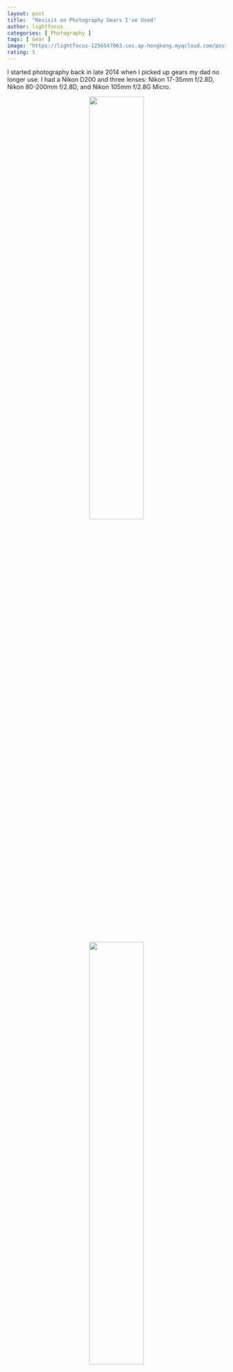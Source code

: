 ```yaml
---
layout: post
title:  "Revisit on Photography Gears I've Used"
author: lightfocus
categories: [ Photography ]
tags: [ Gear ]
image: "https://lightfocus-1256547063.cos.ap-hongkong.myqcloud.com/posts/cover/A7R3.jpg"
rating: 5
---
```

I started photography back in late 2014 when I picked up gears my dad no longer use. I had a Nikon D200 and three lenses: Nikon 17-35mm f/2.8D, Nikon 80-200mm f/2.8D, and Nikon 105mm f/2.8G Micro.
<div style="text-align: center; width: 100%;">
<img src="https://lightfocus-1256547063.cos.ap-hongkong.myqcloud.com/posts/photo-gears/D200.jpg" style="margin: 0 auto; width: 50%;">
</div>
<div style="text-align: center; width: 100%;">
<img src="https://lightfocus-1256547063.cos.ap-hongkong.myqcloud.com/posts/photo-gears/17-35.jpg" style="margin: 0 auto; width: 50%;">
</div>
<div style="text-align: center; width: 100%;">
<img src="https://lightfocus-1256547063.cos.ap-hongkong.myqcloud.com/posts/photo-gears/80-200.jpg" style="margin: 0 auto; width: 50%;">
</div>
<div style="text-align: center; width: 100%;">
<img src="https://lightfocus-1256547063.cos.ap-hongkong.myqcloud.com/posts/photo-gears/105.jpg" style="margin: 0 auto; width: 50%;">
</div>
Although they were already pretty outdated back in 2014, they taught me the basics of photography, things like aperture, shutter speed, and ISO.

I used D200 for a little more than half a year and took some pictures of landscapes, flowers, and black-headed gulls that migration to Kunming (where I live) every year. The D200 only has 10 megapixels and the back LCD screen is very low-res, so I couldn’t check if my photos were in focus or if there was any motion blur. Meanwhile, I’m in the early stage of photography, so I’m satisfied with a few photos taken on D200.

In June 2015, I got the chance for a new camera. Since I’m on a budget, I got myself an entry-level full-frame camera with a kit lens: Nikon D610 and Nikon 24-120mm f/4G. 
<div style="text-align: center; width: 100%;">
<img src="https://lightfocus-1256547063.cos.ap-hongkong.myqcloud.com/posts/photo-gears/D610.jpg" style="margin: 0 auto; width: 50%;">
</div>
<div style="text-align: center; width: 100%;">
<img src="https://lightfocus-1256547063.cos.ap-hongkong.myqcloud.com/posts/photo-gears/24-120.jpg" style="margin: 0 auto; width: 50%;">
</div>
Why a full-frame camera and a standard zoom lens you may ask? Full frame camera was of course for really making use of these full-frame lenses, I never knew what 17mm was like on full-frame. As for the standard zoom lens, I really needed a one-lens solution when I went out. I usually needed to carry two lenses, because 17-35mm was a little bit limiting on the long end. I also tried a flash but didn't quite get the hang of how to use flash.

Before high school graduation in June 2016, I mainly used this camera for events in high school, although I did take it on a trip to Thailand.

During high school, I learned the basics of photography and my camera captured so much precious memory. Since I didn’t have spare time, my skills didn’t quite level-up.

My high school was pretty close to my home so bringing a DSLR (Digital Single-lens Reflex Camera) to school wasn't a huge deal. But my university was quite far from my home plus we didn't have many class events going on so I wasn't willing to take my camera there. I took way fewer photos during 2016-2017 and that's why I decided to sell some gears I didn't use much. I ended up keeping only the 24-120mm and 80-200mm. By the way, I used the money I got from selling those gears for a new MacBook Pro and that was probably one of the best purchases I ever made.

I went to Japan in the summer of 2017 and before that trip, I purchased a Nikon 50mm f/1.8G as a supplement of 24-120mm. 
<div style="text-align: center; width: 100%;">
<img src="https://lightfocus-1256547063.cos.ap-hongkong.myqcloud.com/posts/photo-gears/50%201.8.jpg" style="margin: 0 auto; width: 50%;">
</div>
This was my first time using a prime lens (except that macro lens). However, unlike many other people, I didn't get blown away by that shallow depth of field, but I did like the compactness of the prime lenses. As for the trip, I had to admit that Japan is a fantastic place for taking photos, I took quite a few great photos there.

The only problem I had was, after carrying the camera in a bag with a rather poorly-design load system, I started to feel that DSLR was too bulky. That's when I turned my focus on mirrorless cameras.

I wasn't quite sure about the image quality of mirrorless cameras. Therefore, the first thought that struck me was buying a mirrorless camera as a back-up camera so that whenever I needed to travel light, I took the mirrorless camera. 

After a little bit of research, I came to the conclusion that mirrorless cameras are as good as DSLRs in most aspects. So I decided to ditch all my camera gears in exchange for the mirrorless system. I decided to go for Sony APS-C (Advanced Photo System type-C) cameras because I heard they have the best AF (Auto Focus) system.

In the cold winter of 2018, I cleared out all my gears and brought a Sony A6300 with Sony 16-50mm f/3.5-5.6 kit lens and a second-hand Zeiss Batis 25mm f/2. 
<div style="text-align: center; width: 100%;">
<img src="https://lightfocus-1256547063.cos.ap-hongkong.myqcloud.com/posts/photo-gears/A6300.jpeg" style="margin: 0 auto; width: 50%;">
</div>
<div style="text-align: center; width: 100%;">
<img src="https://lightfocus-1256547063.cos.ap-hongkong.myqcloud.com/posts/photo-gears/25%202.jpg" style="margin: 0 auto; width: 50%;">
</div>
Carrying a camera wasn't a pain anymore. However, there are some compromises. Since the camera is quite small, the handling and the battery life are quite worse compared to DSLR. What's also interesting was that I didn't quite like the EVF (Electronic Viewfinder) at first. I felt it's very low-res compared to OVF (Optical Viewfinder) so I wasn't confident about the image I took until I saw the photos on my computer.

And that Zeiss lens became a 35mm-ish equivalent lens on an APS-C camera and I quickly fall in love with the 35mm focal length. After a while with this lens, I felt like this lens was a kind of waste on an APS-C camera. So I sold it and got myself a Sigma 16mm f/1.4 and a better Sony 18-135mm f/3.5-5.6 kit lens.
<div style="text-align: center; width: 100%;">
<img src="https://lightfocus-1256547063.cos.ap-hongkong.myqcloud.com/posts/photo-gears/18-135.jpg" style="margin: 0 auto; width: 50%;">
</div>
That 18-135mm lens was a newly released one at the time so it's sharp for a travel zoom lens. The best part was, this lens was sold as a kit lens with A6300 so you could get an amazing price if you buy the open-box version. I really liked this lens, compact, great zoom range, relatively sharp, and has some macro capability. The only downside I would say is the slow maximum aperture so I had to crank my ISO up.
<div style="text-align: center; width: 100%;">
<img src="https://lightfocus-1256547063.cos.ap-hongkong.myqcloud.com/posts/photo-gears/16%201.4.jpg" style="margin: 0 auto; width: 50%;">
</div>
The Sigma 16mm prime is also pretty good. This is my first time using an f/1.4 lens and I was often amazed by the low ISO value I could shoot with. Nevertheless, it's kind of bulky on an APS-C camera.

I took these two lenses to Thailand (again) in 2018 and they served me just right. I had no complaint whatsoever about them.

But we all know what's wrong with Sony APS-C cameras. They don't have good color science, lack a front control dial and most importantly, there aren't many APS-C lenses.

Naturally, I looked for Fujifilm cameras as they have good color and probably the most extensive line of APS-C lenses. I got a Fujifilm X-T2 alone with a wide-angle Fujifilm 10-24mm f/4 lens and a Fujifilm 35mm f/1.4 lens.
<div style="text-align: center; width: 100%;">
<img src="https://lightfocus-1256547063.cos.ap-hongkong.myqcloud.com/posts/photo-gears/X-T2.jpg" style="margin: 0 auto; width: 50%;">
</div>

Granted, many people liked Fujifilm for its retro design and its film simulation. However, I didn't think they're overwhelmingly better than the competitions. That retro design means no large grip and ok-ish handling. The X-Trans sensor Fujifilm uses, I actually found it has an impact on the fine detail on my images. If you zoom in, you'll find some worm-like patterns. Moreover, since I shoot only RAW, good color means little to nothing for me.
<div style="text-align: center; width: 100%;">
<img src="https://lightfocus-1256547063.cos.ap-hongkong.myqcloud.com/posts/photo-gears/35%201.4.jpg" style="margin: 0 auto; width: 50%;">
</div>
To be fair, that 35mm 1.4 lens is very compact and produces some amazing photos. The only disadvantage would be that slow and noisy AF system. 
<div style="text-align: center; width: 100%;">
<img src="https://lightfocus-1256547063.cos.ap-hongkong.myqcloud.com/posts/photo-gears/10-24.jpg" style="margin: 0 auto; width: 50%;">
</div>
As for the 10-24mm lens, I think there is nothing to write home about.

Since I was not happy about the image quality of the Fujifilm camera, I quickly sold it after only about 4 months of use. And this time I wanted to try a full-frame mirrorless camera.

Unfortunately, my budget was tight so I could only get a Sony A7R2 and a Sony 24-105mm f/4 lens. 
<div style="text-align: center; width: 100%;">
<img src="https://lightfocus-1256547063.cos.ap-hongkong.myqcloud.com/posts/photo-gears/A7R2.jpg" style="margin: 0 auto; width: 50%;">
</div>

The A7R2 was criticized for many things like its short battery life and slow AF, but at least it got that 42 megapixels sensor. I got to say its image quality blew me away. From high ISO to dynamic range, everything that comes from that sensor is simply amazing. Ok, maybe not the color. But you did feel all those shortcomings of A7R2 whenever you use it. Since I mainly shoot landscapes and slice of life, I didn't bother too much by the AF speed. Just bring an extra battery and you'll just be fine.
<div style="text-align: center; width: 100%;">
<img src="https://lightfocus-1256547063.cos.ap-hongkong.myqcloud.com/posts/photo-gears/S24-105.jpg" style="margin: 0 auto; width: 50%;">
</div>
Let's talk about that 24-105mm lens for a while. Simply put, it's the best 24-105mm lens on the market. It's very sharp, focuses quickly, and has a better minimal focus distance which means it's useful when you want to shoot some small objects. Unfortunately, it's also a tad expensive than the competitions.

Remember how I liked the 35mm focal length when I used the Zeiss lens? Well, I thought it's a good time to introduce myself with the 35mm focal length again so I brought a Sony 35mm f/2.8 ZA lens. 
<div style="text-align: center; width: 100%;">
<img src="https://lightfocus-1256547063.cos.ap-hongkong.myqcloud.com/posts/photo-gears/35%202.8.jpg" style="margin: 0 auto; width: 50%;">
</div>
Apart from 35mm, I brought it for its extremely compact size. F/2.8 may sound slow for a prime lens but really, I didn't need the shallow depth of field and the camera has good high ISO performance. Anyway, it quickly became the go-to lens for me.

By far, I've used both APS-C and full-frame systems, but there was one thing left, M43 (Micro Four-Thirds). I was interested in this system when I did the research for mirrorless cameras back in late 2017, but I never really fall for it fearing its small sensor size would have too much impact on the image quality.

One day, I came across a photographer online that used purely M43 cameras. I really like his photos and found no sign of unacceptable image quality. After reading his blog and did some research myself, I did something that sounds crazy. I sold my full-frame camera and brought an M43 camera.

I had two choices at the time with identical price points: Olympus E-M1 Mark II or Panasonic G9. I ended up choosing the latter one for its better video capability. The funny thing was, I never shot a single video on G9 but the G9 tended to be the model with more resell value half a year later so I do not regret it. 
<div style="text-align: center; width: 100%;">
<img src="https://lightfocus-1256547063.cos.ap-hongkong.myqcloud.com/posts/photo-gears/G9.jpeg" style="margin: 0 auto; width: 50%;">
</div>

Together with G9 were two lenses: Panasonic Leica 12-60mm f/2.8-4   and Panasonic 45-150mm f/4-5.6. 
<div style="text-align: center; width: 100%;">
<img src="https://lightfocus-1256547063.cos.ap-hongkong.myqcloud.com/posts/photo-gears/12-60.jpg" style="margin: 0 auto; width: 50%;">
</div>
The very first thing I found out was that 12-60mm on the G9 is fantastic. The SOOC (Straight Out of Camera) color is the best I've ever seen. This lens also has a shocking 0.6x maximum magnification on the telephoto end so it could act as a macro lens. 
<div style="text-align: center; width: 100%;">
<img src="https://lightfocus-1256547063.cos.ap-hongkong.myqcloud.com/posts/photo-gears/45-150.jpg" style="margin: 0 auto; width: 50%;">
</div>
The 45-150mm was also very useful, it was very affordable while providing the 300mm equivalent field of view. Albeit slow as far as the aperture is concerned.

Now let's talk about things I never experienced on previous cameras. First is that fully articulating screen. It's very useful when you want to shoot from different angles although sometimes the traditional tilt screen may be more useful. The second is IBIS (In-body Image Stabilization), A7R2 has this but it's lackluster. The IBIS on G9 is insane, I could handheld the camera for two seconds and still get sharp images. This is simply out of question on A7R2. Due to the longer exposure time, I found myself uses ISO 200 quite often, so the weak high ISO performance of M43 cameras is kind of eliminated here.

To be honest, M43 systems are the best system I've got my hands on. It got an extensive yet affordable lens lineup, and the portability plus IBIS makes it a travel-friendly system. Unfortunately, Panasonic and Olympus didn't play the cards well. M43 systems are going to an end sooner than everyone thought. As much as I liked M43, I couldn't invest more in a dying system. And this time, I went for the final mainstream brand I didn't try before: Canon.

Canon is being bashed all these years for its outdated sensor technology and I brought the least advanced of them, the Canon EOS RP. 
<div style="text-align: center; width: 100%;">
<img src="https://lightfocus-1256547063.cos.ap-hongkong.myqcloud.com/posts/photo-gears/RP.jpg" style="margin: 0 auto; width: 50%;">
</div>
This camera although has the same sensor as that on Canon 6D Mark II, is a more affordable model. While it's entry-level and you could definitely tell from its build quality, at least you get a fully articulating screen and a comfortable grip.
<div style="text-align: center; width: 100%;">
<img src="https://lightfocus-1256547063.cos.ap-hongkong.myqcloud.com/posts/photo-gears/C24-105.jpg" style="margin: 0 auto; width: 50%;">
</div>
The lenses I got with the camera were Canon RF 24-105 f/4 and Canon RF 35mm f/1.8 Macro. The 24-105mm is nothing special so I'll skip it. 
<div style="text-align: center; width: 100%;">
<img src="https://lightfocus-1256547063.cos.ap-hongkong.myqcloud.com/posts/photo-gears/35%201.8.jpg" style="margin: 0 auto; width: 50%;">
</div>
The 35mm lens, on the other hand, provides you 0.5x magnification in a consumer-level lens which is unseen before. This lens is relatively cheap and compact, but I really hated the noisy and slow AF system.
Another benefit with Canon mirrorless cameras is you get to use EF lenses in native AF speed. Therefore, I also got the chance to play with Canon EF 16-35mm f/2.8 L II, Canon EF 70-300mm f4-5.6 L, and Canon EF 100-400mm f/4.5-5.6 L II. All these lenses are superb except that 70-300mm is a bad copy but anyway I had some quite lovely pictures with them.

I took a trip mainly for photography to Chongqing in late 2020 and I started to feel the importance of telephoto lenses in traveling. However, telephoto lenses are usually very heavy so we tend to leave them at home. Therefore I start to seek light telephoto lenses. While searching, one lens popped into my eyes: Tamron 28-200mm f/2.8-5.6. Yes, it's a super zoom lens but hey, it's compact and got a relatively bright aperture, and most importantly, its image quality is good for a super zoom lens. Some people complained but not having 24mm but for me, if 28mm isn't wide enough, neither is 24mm. Just get yourself another wide-angle lens.

And here we go again, I sold all Canon gears and got a Sony A7R3 and this Tamron 28-200mm lens. 
<div style="text-align: center; width: 100%;">
<img src="https://lightfocus-1256547063.cos.ap-hongkong.myqcloud.com/posts/photo-gears/A7R3.jpg" style="margin: 0 auto; width: 50%;">
</div>
<div style="text-align: center; width: 100%;">
<img src="https://lightfocus-1256547063.cos.ap-hongkong.myqcloud.com/posts/photo-gears/28-200.jpg" style="margin: 0 auto; width: 50%;">
</div>
I was quite happy with this combo. I got the same, if not better, image quality as A7R2 while having better handling and battery life. And the quality of this lens is also quite satisfying. You get decent magnification, f/2.8 at 28mm and you can zoom all the way up to 200mm while this combo is just 1.2kg.

I would say that A7R3 is the first camera I would not feel like 'wanting for more'. For the next few years, I'd like to invest more in lenses. The Sony FE mount really has the best lens lineup right now, and I can't wait to play some of them.

-- Update on 2021.9.6 --

<div style="text-align: center; width: 100%;">
<img src="https://lightfocus-1256547063.cos.ap-hongkong.myqcloud.com/posts/photo-gears/17-28.jpg" style="margin: 0 auto; width: 50%;">
</div>

As I said before, having an ultra-wide lens is a good combo for 28-200 which is why I bought Tamron 17-28 f/2.8 lenses. It's relatively cheap, has a constant f/2.8 aperture, and is really lightweight. It compromised on the focal range but it makes a perfect combo with 28-200 as there's no overlapping between the two. With coverage from 17mm all the way to 200mm, it's safe to say that they satisfy 95% of my photography. Not to mention the whole setup weighs only 1.7kg. I would only miss a third lens when I need more than 200mm but hey, I can always crop my image as I have 42 megapixels.

Finally, after using all these gears, I would like to do a sum-up. The following content refers to mirrorless cameras only.

<h3>Micro Four-Thirds:</h3>

It's a very fun system to play with. But it's dying so I can't recommend anyone to invest in it. If you got the money, definitely try it if you haven't.

<h3>APS-C:</h3>

<h4>Sony:</h4>
Awful handling, lack of IBIS, short battery life(except A6600). The good news is that now Tamron starts to make lenses for Sony APS-C cameras. You can now have Tamron 11-20 f/2.8, Tamron 17-70 f/2.8 paired with Sony own 70-350 f/4.5-6.3 G lenses and you're all covered.

<h4>Fujifilm:</h4>
Great for the beginner as it has good SOOC color and the dials on the top are good demonstrations of the basics of photography, let alone retro design. If you mainly play with RAW, I wouldn't recommend it as X-Trans tends to be a bit soft compared to traditional Beyer Sensor. Also, lacking third-party lenses means you need to pay more money on the lenses.

<h4>Canon:</h4>
While handling is better, it is the same as the Sony system where lenses are a real problem. I mean at least Sony APS-C users can use their full-frame lenses. Canon EF-M mount? That's a joke. (Still, many people buy it for the color)

<h3>Full-frame:</h3>
<h4>Sony:</h4>
Handling and IBIS are average, the interface is terrible, but that's basically it. Many affordable third-party lenses to choose from and the sensor image quality is top-notch.

<h4>Canon:</h4>
Canon really knows how to make a comfortable grip and their glasses are the best in the class. If you got the budget or like the 'Canon color', go for it.

<h4>Nikon:</h4>
Unless you got a bunch of Nikon F glass, I wouldn't recommend it.